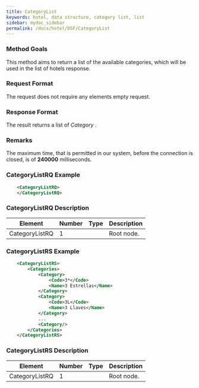 ```yaml
---
title: CategoryList
keywords: hotel, data structure, category list, list
sidebar: mydoc_sidebar
permalink: /docs/hotel/DSF/CategoryList
---
```




### Method Goals


This method aims to return a list of the available categories, which
will be used in the list of hotels response.



### Request Format


The request does not require any elements empty request.



### Response Format


The result returns a list of *Category* .



### Remarks


The maximum time, that is permitted in our system, before the connection
is closed, is of **240000** milliseconds.



### CategoryListRQ Example


~~~xml
    <CategoryListRQ>
    </CategoryListRQ>
~~~


### CategoryListRQ Description



| **Element**			| **Number**	| **Type**	| **Description**		|
| ----------------------------- | ------------- | ------------- | ----------------------------- |
| CategoryListRQ		| 1          	|		| Root node.			|




### CategoryListRS Example


~~~xml
    <CategoryListRS>
        <Categories>
            <Category>
                <Code>3*</Code>
                <Name>3 Estrellas</Name>
            </Category>
            <Category>
                <Code>3L</Code>
                <Name>3 Llaves</Name>
            </Category>
            ...
            <Category/>
        </Categories>
    </CategoryListRS>
~~~


### CategoryListRS Description



| **Element**			| **Number**	| **Type**	| **Description**		|
| ----------------------------- | ------------- | ------------- | ----------------------------- |
| CategoryListRQ		| 1          	|		| Root node.			|

